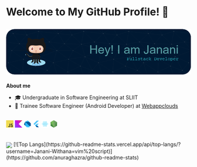 # Welcome to My GitHub Profile! 👋

![Header Image](github-header-image%20(4).png)
---
<!--[![Anurag's GitHub stats](https://github-readme-stats.vercel.app/api?username=it21271328&show_icons=true&theme=radical)](https://github.com/anuraghazra/github-readme-stats)-->
<!--![Profile Views](https://komarev.com/ghpvc/?username=it21271328)-->

**About me**
- 🎓 Undergraduate in Software Engineering at SLIIT
- 💼 Trainee Software Engineer (Android Developer) at [Webappclouds](https://webappclouds.com/)
<br />
<code><img height="20" alt="javascript" src="https://raw.githubusercontent.com/github/explore/80688e429a7d4ef2fca1e82350fe8e3517d3494d/topics/javascript/javascript.png"></code>
<code><img height="20" alt="typescript" src="https://raw.githubusercontent.com/github/explore/80688e429a7d4ef2fca1e82350fe8e3517d3494d/topics/kotlin/kotlin.png"></code>
<code><img height="20" alt="dart" src="https://raw.githubusercontent.com/github/explore/80688e429a7d4ef2fca1e82350fe8e3517d3494d/topics/dart/dart.png"></code>
<code><img height="20" alt="flutter" src="https://raw.githubusercontent.com/github/explore/80688e429a7d4ef2fca1e82350fe8e3517d3494d/topics/flutter/flutter.png"></code>
<code><img height="20" alt="react" src="https://raw.githubusercontent.com/github/explore/80688e429a7d4ef2fca1e82350fe8e3517d3494d/topics/react/react.png"></code> 
<code><img height="20" alt="nodejs" src="https://raw.githubusercontent.com/github/explore/80688e429a7d4ef2fca1e82350fe8e3517d3494d/topics/nodejs/nodejs.png"></code>    
<br />
<br />
<br/>
<!--[![Top Langs](https://github-readme-stats.vercel.app/api/top-langs/?username=it21271328&layout=compact)](https://github.com/anuraghazra/github-readme-stats)-->
<!--<a href="https://github.com/it21271328/github-readme-stats"><img align="center" src="https://github-readme-stats.vercel.app/api?username=it21271328&show_icons=true&include_all_commits=true&theme=buefy&hide_border=true" alt="Janani's github stats" /></a> -->
<!--[![Anurag's GitHub stats](https://github-readme-stats.vercel.app/api?username=it21271328&show_icons=true&theme=radical)](https://github.com/anuraghazra/github-readme-stats)-->
<a href="https://github.com/Janani-Withana/github-readme-stats"><img align="center" src="https://github-readme-stats.vercel.app/api/top-langs/?username=Janani-Withana&layout=compact&theme=buefy&hide_border=true" /></a>
[![Top Langs](https://github-readme-stats.vercel.app/api/top-langs/?username=Janani-Withana=vim%20script)](https://github.com/anuraghazra/github-readme-stats)
<br />
<br />

<!--
**it21271328/it21271328** is a ✨ _special_ ✨ repository because its `README.md` (this file) appears on your GitHub profile.

Here are some ideas to get you started:

- 🔭 I’m currently working on ...
- 🌱 I’m currently learning ...
- 👯 I’m looking to collaborate on ...
- 🤔 I’m looking for help with ...
- 💬 Ask me about ...
- 📫 How to reach me: ...
- 😄 Pronouns: ...
- ⚡ Fun fact: ...
-->
